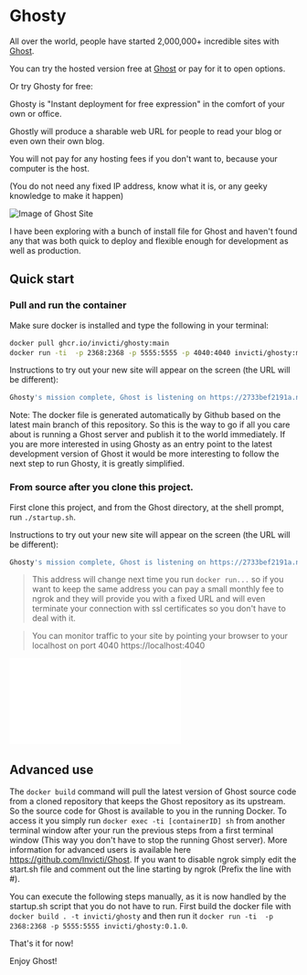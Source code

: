 # Ghosty


All over the world, people have started 2,000,000+ incredible sites with [Ghost](https://ghost.org).

You can try the hosted version free at [Ghost](https://ghost.org) or pay for it to open options.

Or try Ghosty for free:

Ghosty is "Instant deployment for free expression" in the comfort of your own or office. 

Ghostly will produce a sharable web URL for people to read your blog or even own their own blog. 

You will not pay for any hosting fees if you don't want to, because your computer is the host. 

(You do not need any fixed IP address, know what it is, or any geeky knowledge to make it happen)

![Image of Ghost Site](https://user-images.githubusercontent.com/120485/66918181-f88fdc80-f048-11e9-8135-d9c0e7b35ebc.png)
	

I have been exploring with a bunch of  install file for Ghost and haven't found any that was both quick to deploy and flexible enough for development as well as production.


## Quick start

### Pull and run the container

Make sure docker is installed and type the following in your terminal:

```bash
docker pull ghcr.io/invicti/ghosty:main
docker run -ti  -p 2368:2368 -p 5555:5555 -p 4040:4040 invicti/ghosty:main sh
```
Instructions to try out your new site will appear on the screen (the URL will be different):
```bash
Ghosty's mission complete, Ghost is listening on https://2733bef2191a.ngrok.io. Control C to exit.
```

Note: The docker file is generated automatically by Github based on the latest main branch of this repository. So this is the way to go if all you care about is running a Ghost server and publish it to the world immediately.
If you are more interested in using Ghosty as an entry point to the latest development version of Ghost it would be more interesting to follow the next step to run Ghosty, it is greatly simplified.


### From source after you clone this project.

First clone this project, and from the Ghost directory, at the shell prompt, run `./startup.sh`.

Instructions to try out your new site will appear on the screen (the URL will be different):
```bash
Ghosty's mission complete, Ghost is listening on https://2733bef2191a.ngrok.io. Control C to exit.
```

> This address will change next time you run `docker run...` so if you want to keep the same address you can pay a small monthly fee to ngrok and they will provide you with a fixed URL and will even terminate your connection with ssl certificates so you don't have to deal with it.

> You can monitor traffic to your site by pointing your browser to your localhost on port 4040  https://localhost:4040

![Image of Ghost Site](ngrokStatus.pdf)

## Advanced use
The `docker build` command will pull the latest version of Ghost source code from a cloned repository that keeps the Ghost repository as its upstream. So the source code for Ghost is available to you in the running Docker. To access it you simply run `docker exec -ti [containerID] sh` from another terminal window after your run the previous steps from a first terminal window (This way you don't have to stop the running Ghost server). More information for advanced users is available here https://github.com/Invicti/Ghost.
If you want to disable ngrok simply edit the start.sh file and comment out the line starting by ngrok (Prefix the line with #).

You can execute the following steps manually, as it is now handled by the startup.sh script that you do not have to run. First build the docker file with `docker build . -t invicti/ghosty` and then run it `docker run -ti  -p 2368:2368 -p 5555:5555 invicti/ghosty:0.1.0`.


That's it for now!

Enjoy Ghost!
